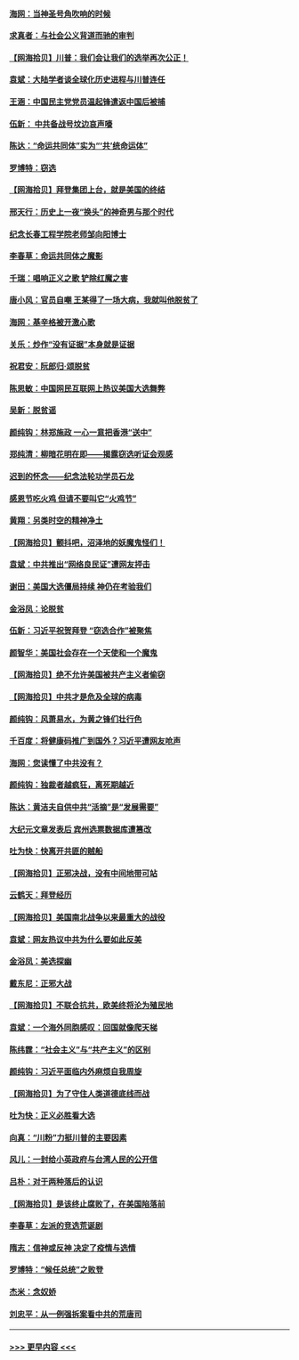 #### [海网：当神圣号角吹响的时候](../pages/nsc993/n12595891.md?t=12051551) 
#### [求真者：与社会公义背道而驰的审判](../pages/nsc993/n12595868.md?t=12051551) 
#### [【网海拾贝】川普：我们会让我们的选举再次公正！](../pages/nsc993/n12594930.md?t=12051551) 
#### [袁斌：大陆学者谈全球化历史进程与川普连任](../pages/nsc993/n12594690.md?t=12051551) 
#### [王涵：中国民主党党员温起锋遣返中国后被捕](../pages/nsc993/n12594540.md?t=12051551) 
#### [伍新： 中共备战号坟边哀声嚎](../pages/nsc993/n12593086.md?t=12051551) 
#### [陈达：“命运共同体”实为“‘共’统命运体”](../pages/nsc993/n12590865.md?t=12051551) 
#### [罗博特：窃选](../pages/nsc993/n12590619.md?t=12051551) 
#### [【网海拾贝】拜登集团上台，就是美国的终结](../pages/nsc993/n12589725.md?t=12051551) 
#### [邢天行：历史上一夜“换头”的神奇男与那个时代](../pages/nsc993/n12589424.md?t=12051551) 
#### [纪念长春工程学院老师邹向阳博士](../pages/nsc993/n12585390.md?t=12051551) 
#### [李春草：命运共同体之魔影](../pages/nsc993/n12585026.md?t=12051551) 
#### [千瑞：唱响正义之歌 铲除红魔之害](../pages/nsc993/n12585002.md?t=12051551) 
#### [唐小风：官员自嘲 王某得了一场大病，我就叫他脱贫了](../pages/nsc993/n12584981.md?t=12051551) 
#### [海网：基辛格被开激心歌](../pages/nsc993/n12584946.md?t=12051551) 
#### [关乐：炒作“没有证据”本身就是证据](../pages/nsc993/n12583146.md?t=12051551) 
#### [祝君安：阮郎归‧颂脱贫](../pages/nsc993/n12583119.md?t=12051551) 
#### [陈思敏：中国网民互联网上热议美国大选舞弊](../pages/nsc993/n12582845.md?t=12051551) 
#### [吴新：脱贫谣](../pages/nsc993/n12580839.md?t=12051551) 
#### [颜纯钩：林郑施政 一心一意把香港“送中”](../pages/nsc993/n12580805.md?t=12051551) 
#### [郑纯清：柳暗花明在即——揭露窃选听证会观感](../pages/nsc993/n12580795.md?t=12051551) 
#### [迟到的怀念——纪念法轮功学员石龙](../pages/nsc993/n12580245.md?t=12051551) 
#### [感恩节吃火鸡  但请不要叫它“火鸡节”](../pages/nsc993/n12580252.md?t=12051551) 
#### [黄翔：另类时空的精神净土](../pages/nsc993/n12578638.md?t=12051551) 
#### [【网海拾贝】颤抖吧，沼泽地的妖魔鬼怪们！](../pages/nsc993/n12578552.md?t=12051551) 
#### [袁斌：中共推出“网络良民证”遭网友抨击](../pages/nsc993/n12578511.md?t=12051551) 
#### [谢田：美国大选僵局持续 神仍在考验我们](../pages/nsc993/n12577432.md?t=12051551) 
#### [金浴凤：论脱贫](../pages/nsc993/n12576386.md?t=12051551) 
#### [伍新：习近平祝贺拜登 “窃选合作”被聚焦](../pages/nsc993/n12576358.md?t=12051551) 
#### [颜智华：美国社会存在一个天使和一个魔鬼](../pages/nsc993/n12574299.md?t=12051551) 
#### [【网海拾贝】绝不允许美国被共产主义者偷窃](../pages/nsc993/n12573396.md?t=12051551) 
#### [【网海拾贝】中共才是危及全球的病毒](../pages/nsc993/n12571204.md?t=12051551) 
#### [颜纯钩：风萧易水，为黄之锋们壮行色](../pages/nsc993/n12571487.md?t=12051551) 
#### [千百度：将健康码推广到国外？习近平遭网友呛声](../pages/nsc993/n12570808.md?t=12051551) 
#### [海网：您读懂了中共没有？](../pages/nsc993/n12570487.md?t=12051551) 
#### [颜纯钩：独裁者越疯狂，离死期越近](../pages/nsc993/n12569055.md?t=12051551) 
#### [陈达：黄洁夫自供中共“活摘”是“发展需要”](../pages/nsc993/n12568541.md?t=12051551) 
#### [大纪元文章发表后 宾州选票数据库遭篡改](../pages/nsc993/n12568105.md?t=12051551) 
#### [吐为快：快离开共匪的贼船](../pages/nsc993/n12568462.md?t=12051551) 
#### [【网海拾贝】正邪决战，没有中间地带可站](../pages/nsc993/n12568439.md?t=12051551) 
#### [云鹤天：拜登经历](../pages/nsc993/n12567294.md?t=12051551) 
#### [【网海拾贝】美国南北战争以来最重大的战役](../pages/nsc993/n12567247.md?t=12051551) 
#### [袁斌：网友热议中共为什么要如此反美](../pages/nsc993/n12567162.md?t=12051551) 
#### [金浴凤：美选探幽](../pages/nsc993/n12567147.md?t=12051551) 
#### [戴东尼：正邪大战](../pages/nsc993/n12567033.md?t=12051551) 
#### [【网海拾贝】不联合抗共，欧美终将沦为殖民地](../pages/nsc993/n12565068.md?t=12051551) 
#### [袁斌：一个海外同胞感叹：回国就像爬天梯](../pages/nsc993/n12564986.md?t=12051551) 
#### [陈纬霆：“社会主义”与“共产主义”的区别](../pages/nsc993/n12562417.md?t=12051551) 
#### [颜纯钩：习近平面临内外麻烦自我周旋](../pages/nsc993/n12563356.md?t=12051551) 
#### [【网海拾贝】为了守住人类道德底线而战](../pages/nsc993/n12562542.md?t=12051551) 
#### [吐为快：正义必胜看大选](../pages/nsc993/n12561967.md?t=12051551) 
#### [向真：“川粉”力挺川普的主要因素](../pages/nsc993/n12560774.md?t=12051551) 
#### [风儿：一封给小英政府与台湾人民的公开信](../pages/nsc993/n12560581.md?t=12051551) 
#### [吕朴：对于两种落后的认识](../pages/nsc993/n12560492.md?t=12051551) 
#### [【网海拾贝】是该终止腐败了，在美国陷落前](../pages/nsc993/n12559936.md?t=12051551) 
#### [李春草：左派的竞选荒诞剧](../pages/nsc993/n12558380.md?t=12051551) 
#### [隋志：信神或反神 决定了疫情与选情](../pages/nsc993/n12558255.md?t=12051551) 
#### [罗博特：“候任总统”之败登](../pages/nsc993/n12558189.md?t=12051551) 
#### [杰米：念奴娇](../pages/nsc993/n12558174.md?t=12051551) 
#### [刘忠平：从一例强拆案看中共的荒唐司](../pages/nsc993/n12558036.md?t=12051551) 

----
#### [ >>> 更早内容 <<< ](../indexes/nsc993-earlier.md)
